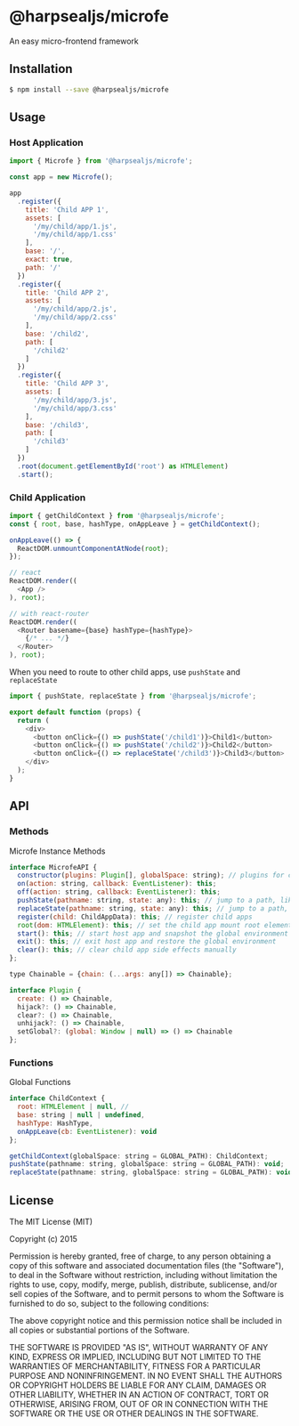 # @harpsealjs/microfe

An easy micro-frontend framework

## Installation

```bash
$ npm install --save @harpsealjs/microfe
```

## Usage

### Host Application

```javascript
import { Microfe } from '@harpsealjs/microfe';

const app = new Microfe();

app
  .register({
    title: 'Child APP 1',
    assets: [
      '/my/child/app/1.js',
      '/my/child/app/1.css'
    ],
    base: '/',
    exact: true,
    path: '/'
  })
  .register({
    title: 'Child APP 2',
    assets: [
      '/my/child/app/2.js',
      '/my/child/app/2.css'
    ],
    base: '/child2',
    path: [
      '/child2'
    ]
  })
  .register({
    title: 'Child APP 3',
    assets: [
      '/my/child/app/3.js',
      '/my/child/app/3.css'
    ],
    base: '/child3',
    path: [
      '/child3'
    ]
  })
  .root(document.getElementById('root') as HTMLElement)
  .start();
```

### Child Application

```js
import { getChildContext } from '@harpsealjs/microfe';
const { root, base, hashType, onAppLeave } = getChildContext();

onAppLeave(() => {
  ReactDOM.unmountComponentAtNode(root);
});

// react
ReactDOM.render((
  <App />
), root);

// with react-router
ReactDOM.render((
  <Router basename={base} hashType={hashType}>
    {/* ... */}
  </Router>
), root);
```

When you need to route to other child apps, use `pushState` and `replaceState`

```js
import { pushState, replaceState } from '@harpsealjs/microfe';

export default function (props) {
  return (
    <div>
      <button onClick={() => pushState('/child1')}>Child1</button>
      <button onClick={() => pushState('/child2')}>Child2</button>
      <button onClick={() => replaceState('/child3')}>Child3</button>
    </div>
  );
}
```

## API

### Methods

Microfe Instance Methods

```js
interface MicrofeAPI {
  constructor(plugins: Plugin[], globalSpace: string); // plugins for custom hijack, globalSpace for custom namespace
  on(action: string, callback: EventListener): this;
  off(action: string, callback: EventListener): this;
  pushState(pathname: string, state: any): this; // jump to a path, like history.pushState
  replaceState(pathname: string, state: any): this; // jump to a path, like history.repalceState
  register(child: ChildAppData): this; // register child apps
  root(dom: HTMLElement): this; // set the child app mount root element
  start(): this; // start host app and snapshot the global environment
  exit(): this; // exit host app and restore the global environment
  clear(): this; // clear child app side effects manually
};

type Chainable = {chain: (...args: any[]) => Chainable};

interface Plugin {
  create: () => Chainable,
  hijack?: () => Chainable,
  clear?: () => Chainable,
  unhijack?: () => Chainable,
  setGlobal?: (global: Window | null) => () => Chainable
};
```

### Functions

Global Functions

```js
interface ChildContext {
  root: HTMLElement | null, // 
  base: string | null | undefined,
  hashType: HashType,
  onAppLeave(cb: EventListener): void
};

getChildContext(globalSpace: string = GLOBAL_PATH): ChildContext;
pushState(pathname: string, globalSpace: string = GLOBAL_PATH): void;
replaceState(pathname: string, globalSpace: string = GLOBAL_PATH): void;
```

## License

The MIT License (MIT)

Copyright (c) 2015

Permission is hereby granted, free of charge, to any person obtaining a copy
of this software and associated documentation files (the "Software"), to deal
in the Software without restriction, including without limitation the rights
to use, copy, modify, merge, publish, distribute, sublicense, and/or sell
copies of the Software, and to permit persons to whom the Software is
furnished to do so, subject to the following conditions:

The above copyright notice and this permission notice shall be included in all
copies or substantial portions of the Software.

THE SOFTWARE IS PROVIDED "AS IS", WITHOUT WARRANTY OF ANY KIND, EXPRESS OR
IMPLIED, INCLUDING BUT NOT LIMITED TO THE WARRANTIES OF MERCHANTABILITY,
FITNESS FOR A PARTICULAR PURPOSE AND NONINFRINGEMENT. IN NO EVENT SHALL THE
AUTHORS OR COPYRIGHT HOLDERS BE LIABLE FOR ANY CLAIM, DAMAGES OR OTHER
LIABILITY, WHETHER IN AN ACTION OF CONTRACT, TORT OR OTHERWISE, ARISING FROM,
OUT OF OR IN CONNECTION WITH THE SOFTWARE OR THE USE OR OTHER DEALINGS IN THE
SOFTWARE.